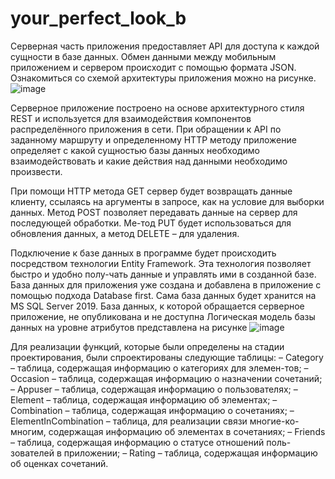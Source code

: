 # your_perfect_look_b

Серверная часть приложения предоставляет API для доступа к каждой сущности в базе данных. Обмен данными между мобильным приложением и сервером происходит 
с помощью формата JSON. Ознакомиться со схемой архитектуры приложения можно на рисунке.
![image](https://user-images.githubusercontent.com/111181469/184545208-5bb4fc85-94ab-4c4e-9bcd-4c3021838a6e.png)

Серверное приложение построено на основе архитектурного стиля REST и используется для взаимодействия компонентов распределённого приложения в сети.
При обращении к API по заданному маршруту и определенному HTTP методу приложение  определяет с какой сущностью базы данных необходимо взаимодействовать и какие действия над данными необходимо произвести.

При помощи HTTP метода GET сервер будет возвращать данные клиенту, ссылаясь на аргументы в запросе, как на условие для выборки данных. Метод POST позволяет передавать данные на сервер для последующей обработки. Ме-тод PUT будет использоваться для обновления данных, а метод DELETE – для удаления.

Подключение к базе данных в программе будет происходить посредством технологии Entity Framework. Эта технология позволяет быстро и удобно полу-чать данные и управлять ими в созданной базе. База данных для приложения уже создана и добавлена в приложение с помощью подхода Database first. Сама база данных будет хранится на MS SQL Server 2019. База данных, к которой обращается серверное приложение,  не опубликована и не доступна
Логическая модель базы данных на уровне атрибутов представлена на рисунке
![image](https://user-images.githubusercontent.com/111181469/184545331-7c4680c6-2f1a-4b07-afff-d083debd73ac.png)

Для реализации функций, которые были определены на стадии проектирования, были спроектированы следующие таблицы:
– Category – таблица, содержащая информацию о категориях для элемен-тов;
– Occasion – таблица, содержащая информацию о назначении сочетаний;
– Appuser – таблица, содержащая информацию о пользователях;
– Element – таблица, содержащая информацию об элементах;
– Combination – таблица, содержащая информацию о сочетаниях;
– ElementInCombination – таблица, для реализации связи многие-ко-многим, содержащая информацию об элементах в сочетаниях;
– Friends – таблица, содержащая информацию о статусе отношений поль-зователей в приложении;
– Rating – таблица, содержащая информацию об оценках сочетаний.



